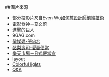 ##圖片來源

- 部分投影片來自Even Wu[如何教設計師前端技術](https://speakerdeck.com/evenwu/ru-he-jiao-she-ji-shi-qian-duan-ji-shu)
- 電影食神－莫文蔚
- 進擊的巨人
- 9GAG.com
- [俏媒婆-張忠宏](http://www.mzsky.cc/zt/exhibit13/view1207.html)
- [酪梨壽司-愛妻便當](http://www.tpe-bendon.com.tw/share_main.asp?sn=2)
- [樂天市場－日式便當盒](http://global.rakuten.com/zh-tw/store/wakei-seijyaku/item/10000780/)
- [layout](http://www.flickr.com/photos/xavierpics/8821681386/)
- [Colorful lights](http://www.flickr.com/photos/pagedooley/4336778225/)
- [Q&A](http://www.flickr.com/photos/dullhunk/202872717/) 